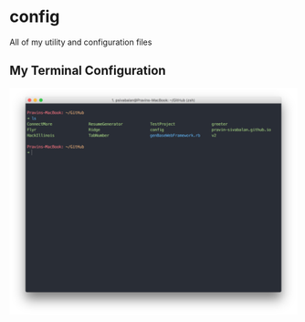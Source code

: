 # config
All of my utility and configuration files

## My Terminal Configuration
![iTerm Screenshot](/terminal.png?raw=true "iTerm Screenshot")
